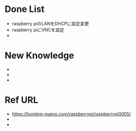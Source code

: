 # Done List

* raspberry piのLANをDHCPに設定変更
* raspberry piにVNCを設定
* 

# New Knowledge

* 
* 
* 

# Ref URL

* https://hombre-nuevo.com/raspberrypi/raspberrypi0005/
* 
* 
